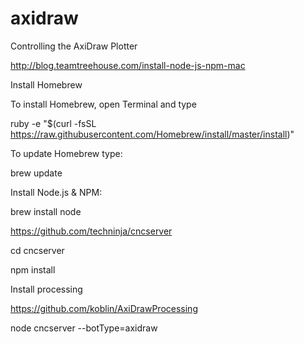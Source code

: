 # axidraw
Controlling the AxiDraw Plotter


http://blog.teamtreehouse.com/install-node-js-npm-mac

Install Homebrew 

To install Homebrew, open Terminal and type 

ruby -e "$(curl -fsSL https://raw.githubusercontent.com/Homebrew/install/master/install)"

To update Homebrew type: 

brew update

Install Node.js & NPM:

brew install node

https://github.com/techninja/cncserver

cd cncserver 

npm install

Install processing

https://github.com/koblin/AxiDrawProcessing

node cncserver --botType=axidraw
